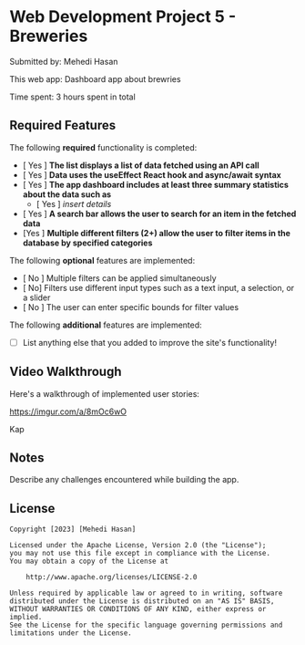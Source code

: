 # Web Development Project 5 - Breweries 
Submitted by: Mehedi Hasan

This web app: Dashboard app about brewries 

Time spent: 3 hours spent in total

## Required Features

The following **required** functionality is completed:

- [ Yes ] **The list displays a list of data fetched using an API call**
- [ Yes ] **Data uses the useEffect React hook and async/await syntax**
- [ Yes ] **The app dashboard includes at least three summary statistics about the data such as**
  - [ Yes ] *insert details*
- [ Yes ] **A search bar allows the user to search for an item in the fetched data**
- [Yes  ] **Multiple different filters (2+) allow the user to filter items in the database by specified categories**

The following **optional** features are implemented:

- [ No ] Multiple filters can be applied simultaneously
- [ No] Filters use different input types such as a text input, a selection, or a slider
- [ No ] The user can enter specific bounds for filter values

The following **additional** features are implemented:

* [ ] List anything else that you added to improve the site's functionality!

## Video Walkthrough

Here's a walkthrough of implemented user stories:

https://imgur.com/a/8mOc6wO

Kap
<!-- Recommended tools:
[Kap](https://getkap.co/) for macOS
[ScreenToGif](https://www.screentogif.com/) for Windows
[peek](https://github.com/phw/peek) for Linux. -->

## Notes

Describe any challenges encountered while building the app.

## License

    Copyright [2023] [Mehedi Hasan]

    Licensed under the Apache License, Version 2.0 (the "License");
    you may not use this file except in compliance with the License.
    You may obtain a copy of the License at

        http://www.apache.org/licenses/LICENSE-2.0

    Unless required by applicable law or agreed to in writing, software
    distributed under the License is distributed on an "AS IS" BASIS,
    WITHOUT WARRANTIES OR CONDITIONS OF ANY KIND, either express or implied.
    See the License for the specific language governing permissions and
    limitations under the License.